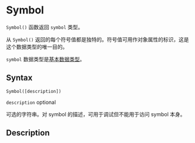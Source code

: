 # Symbol

`Symbol()` 函数返回 `symbol` 类型。

从 `Symbol()` 返回的每个符号值都是独特的。符号值可用作对象属性的标识，这是这个数据类型的唯一目的。

`symbol` 数据类型是[基本数据类型](https://developer.mozilla.org/en-US/docs/Glossary/Primitive)。

## Syntax

```syntax
Symbol([description])
```

`description` optional

可选的字符串。对 symbol 的描述，可用于调试但不能用于访问 symbol 本身。

## Description

